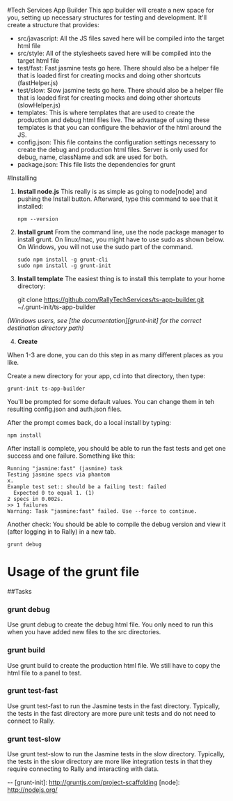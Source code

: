 #Tech Services App Builder
This app builder will create a new space for you, setting up necessary structures for testing and development.  It'll create a structure that provides:

  * src/javascript:  All the JS files saved here will be compiled into the 
  target html file
  * src/style: All of the stylesheets saved here will be compiled into the 
  target html file
  * test/fast: Fast jasmine tests go here.  There should also be a helper 
  file that is loaded first for creating mocks and doing other shortcuts
  (fastHelper.js)
  * test/slow: Slow jasmine tests go here.  There should also be a helper
  file that is loaded first for creating mocks and doing other shortcuts 
  (slowHelper.js)
  * templates: This is where templates that are used to create the production
  and debug html files live.  The advantage of using these templates is that
  you can configure the behavior of the html around the JS.
  * config.json: This file contains the configuration settings necessary to
  create the debug and production html files.  Server is only used for debug,
  name, className and sdk are used for both.
  * package.json: This file lists the dependencies for grunt

#Installing

1.  **Install node.js**  This really is as simple as going to node[node] and pushing the Install button.  Afterward, type 
this command to see that it installed:

        npm --version

2.  **Install grunt** From the command line, use the node package manager to install grunt.  On linux/mac, you might have to use 
sudo as shown below. On Windows, you will not use the sudo part of the command.

        sudo npm install -g grunt-cli
        sudo npm install -g grunt-init

3.  **Install template** The easiest thing is to install this template to 
  your home directory:
    
    git clone https://github.com/RallyTechServices/ts-app-builder.git ~/.grunt-init/ts-app-builder

  _(Windows users, see [the documentation][grunt-init] for the correct destination directory path)_

4.  **Create** 

When 1-3 are done, you can do this step in as many different places as you like.

Create a new directory for your app, cd into that directory, then type:

    grunt-init ts-app-builder

You'll be prompted for some default values.  You can change them in teh resulting config.json and auth.json
files. 

After the prompt comes back, do a local install by typing:

    npm install
    
After install is complete, you should be able to run the fast tests and get one success and one failure. 
Something like this:

    Running "jasmine:fast" (jasmine) task
    Testing jasmine specs via phantom
    x.
    Example test set:: should be a failing test: failed
      Expected 0 to equal 1. (1)
    2 specs in 0.002s.
    >> 1 failures
    Warning: Task "jasmine:fast" failed. Use --force to continue.

Another check:  You should be able to compile the debug version and view it (after logging in to Rally) 
in a new tab.  

    grunt debug

# Usage of the grunt file
##Tasks
    
### grunt debug

Use grunt debug to create the debug html file.  You only need to run this when you have added new files to
the src directories.

### grunt build

Use grunt build to create the production html file.  We still have to copy the html file to a panel to test.

### grunt test-fast

Use grunt test-fast to run the Jasmine tests in the fast directory.  Typically, the tests in the fast 
directory are more pure unit tests and do not need to connect to Rally.

### grunt test-slow

Use grunt test-slow to run the Jasmine tests in the slow directory.  Typically, the tests in the slow
directory are more like integration tests in that they require connecting to Rally and interacting with
data.


--
[grunt-init]: http://gruntjs.com/project-scaffolding
[node]: http://nodejs.org/

